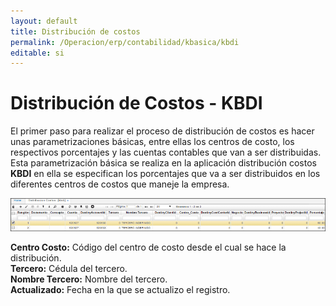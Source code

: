 ```yaml
---
layout: default
title: Distribución de costos
permalink: /Operacion/erp/contabilidad/kbasica/kbdi
editable: si
---
```


# Distribución de Costos - KBDI

El primer paso para realizar el proceso de distribución de costos es hacer unas parametrizaciones básicas, entre ellas los centros de costo, los respectivos porcentajes y las cuentas contables que van a ser distribuidas. Esta parametrización básica se realiza en la aplicación distribución costos **KBDI** en ella se especifican los porcentajes que va a ser distribuidos en los diferentes centros de costos que maneje la empresa.

![](kbdi.png)

**Centro Costo:** Código del centro de costo desde el cual se hace la distribución.  
**Tercero:** Cédula del tercero.  
**Nombre Tercero:** Nombre del tercero.  
**Actualizado:** Fecha en la que se actualizo el registro.  



